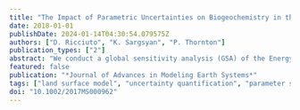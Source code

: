 ```yaml
---
title: "The Impact of Parametric Uncertainties on Biogeochemistry in the E3SM Land Model"
date: 2018-01-01
publishDate: 2024-01-14T04:30:54.079575Z
authors: ["D. Ricciuto", "K. Sargsyan", "P. Thornton"]
publication_types: ["2"]
abstract: "We conduct a global sensitivity analysis (GSA) of the Energy Exascale Earth System Model (E3SM), land model (ELM) to calculate the sensitivity of five key carbon cycle outputs to 68 model parameters. This GSA is conducted by first constructing a Polynomial Chaos (PC) surrogate via new Weighted Iterative Bayesian Compressive Sensing (WIBCS) algorithm for adaptive basis growth leading to a sparse, high‐dimensional PC surrogate with 3,000 model evaluations. The PC surrogate allows efficient extraction of GSA information leading to further dimensionality reduction. The GSA is performed at 96 FLUXNET sites covering multiple plant functional types (PFTs) and climate conditions. About 20 of the model parameters are identified as sensitive with the rest being relatively insensitive across all outputs and PFTs. These sensitivities are dependent on PFT, and are relatively consistent among sites within the same PFT. The five model outputs have a majority of their highly sensitive parameters in common. A common subset of sensitive parameters is also shared among PFTs, but some parameters are specific to certain types (e.g., deciduous phenology). The relative importance of these parameters shifts significantly among PFTs and with climatic variables such as mean annual temperature."
featured: false
publication: "*Journal of Advances in Modeling Earth Systems*"
tags: ["land surface model", "uncertainty quantification", "parameter sensitivity", "biogeochemistry"]
doi: "10.1002/2017MS000962"
---
```


